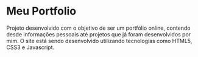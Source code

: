 # Meu Portfolio

Projeto desenvolvido com o objetivo de ser um portfólio online, contendo desde informações pessoais até projetos que já foram desenvolvidos por mim. O site está sendo desenvolvido utilizando tecnologias como HTML5, CSS3 e Javascript.
